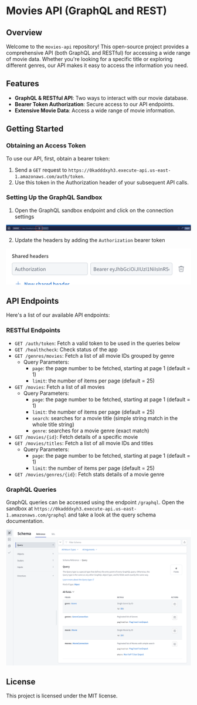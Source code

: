 # Movies API (GraphQL and REST)

## Overview

Welcome to the `movies-api` repository! This open-source project provides a comprehensive API (both GraphQL and RESTful) for accessing a wide range of movie data. Whether you're looking for a specific title or exploring different genres, our API makes it easy to access the information you need.

## Features

- **GraphQL & RESTful API**: Two ways to interact with our movie database.
- **Bearer Token Authorization**: Secure access to our API endpoints.
- **Extensive Movie Data**: Access a wide range of movie information.

## Getting Started

### Obtaining an Access Token

To use our API, first, obtain a bearer token:

1. Send a `GET` request to `https://0kadddxyh3.execute-api.us-east-1.amazonaws.com/auth/token`.
2. Use this token in the Authorization header of your subsequent API calls.

### Setting Up the GraphQL Sandbox

1. Open the GraphQL sandbox endpoint and click on the connection settings

![connection settings](./screenshots/GraphQL_sandbox_connection_settings_1.png)

2. Update the headers by adding the `Authorization` bearer token

![adding authorization header](./screenshots/GraphQL_sandbox_connection_settings_2.png)

## API Endpoints

Here's a list of our available API endpoints:

### RESTful Endpoints

- `GET /auth/token`: Fetch a valid token to be used in the queries below
- `GET /healthcheck`: Check status of the app
- `GET /genres/movies`: Fetch a list of all movie IDs grouped by genre
  - Query Parameters:
    - `page`: the page number to be fetched, starting at page 1 (default = 1)
    - `limit`: the number of items per page (default = 25)
- `GET /movies`: Fetch a list of all movies
  - Query Parameters:
    - `page`: the page number to be fetched, starting at page 1 (default = 1)
    - `limit`: the number of items per page (default = 25)
    - `search`: searches for a movie title (simple string match in the whole title string)
    - `genre`: searches for a movie genre (exact match)
- `GET /movies/{id}`: Fetch details of a specific movie
- `GET /movies/titles`: Fetch a list of all movie IDs and titles
  - Query Parameters:
    - `page`: the page number to be fetched, starting at page 1 (default = 1)
    - `limit`: the number of items per page (default = 25)
- `GET /movies/genres/{id}`: Fetch stats details of a movie genre

### GraphQL Queries

GraphQL queries can be accessed using the endpoint `/graphql`. Open the sandbox at `https://0kadddxyh3.execute-api.us-east-1.amazonaws.com/graphql` and take a look at the query schema documentation.

![graphql query schema documentation](./screenshots/GraphQL_schema_query_doc.png)

## License

This project is licensed under the MIT license.
